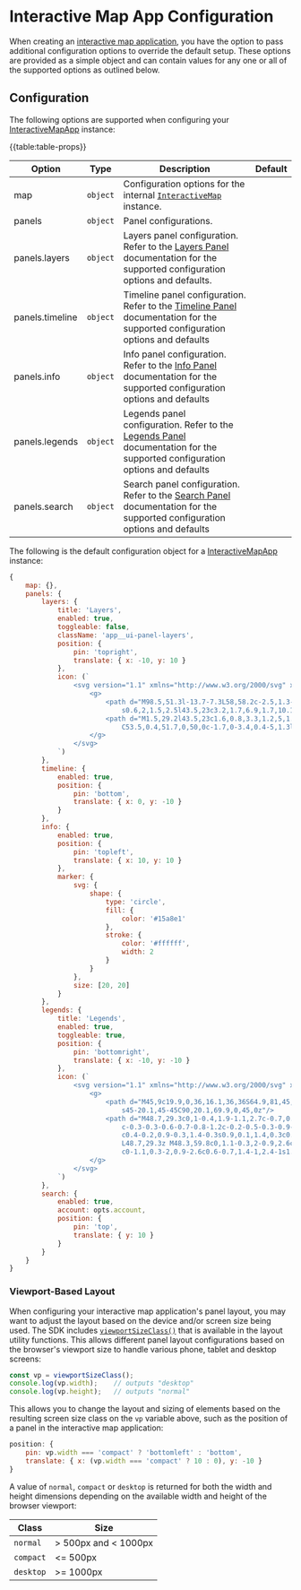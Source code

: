 # Interactive Map App Configuration

When creating an [interactive map application]({{base-url}}/interactive-map-app/), you have the option to pass additional configuration options to override the default setup. These options are provided as a simple object and can contain values for any one or all of the supported options as outlined below.

## Configuration
The following options are supported when configuring your [InteractiveMapApp]({{docs-url}}/classes/interactivemapapp.html) instance:

{{table:table-props}}

| Option | Type | Description | Default |
|---|---|---|---|
| map | `object` | Configuration options for the internal [`InteractiveMap`]({{docs-url}}/classes/interactivemap.html) instance. | |
| panels | `object` | Panel configurations. | |
| panels.layers | `object` | Layers panel configuration. Refer to the [Layers Panel](../layers-panel/) documentation for the supported configuration options and defaults. | |
| panels.timeline | `object` | Timeline panel configuration. Refer to the [Timeline Panel](../timeline-panel/) documentation for the supported configuration options and defaults | |
| panels.info | `object` | Info panel configuration. Refer to the [Info Panel](./info-panel/) documentation for the supported configuration options and defaults | |
| panels.legends | `object` | Legends panel configuration. Refer to the [Legends Panel](../legends-panel/) documentation for the supported configuration options and defaults | |
| panels.search | `object` | Search panel configuration. Refer to the [Search Panel](../search-panel/) documentation for the supported configuration options and defaults | |

The following is the default configuration object for a [InteractiveMapApp]({{docs-url}}/classes/interactivemapapp.html) instance:

```javascript
{
    map: {},
    panels: {
        layers: {
            title: 'Layers',
            enabled: true,
            toggleable: false,
            className: 'app__ui-panel-layers',
            position: {
                pin: 'topright',
                translate: { x: -10, y: 10 }
            },
            icon: (`
                <svg version="1.1" xmlns="http://www.w3.org/2000/svg" xmlns:xlink="http://www.w3.org/1999/xlink" viewBox="0 0 100 80.5">
                    <g>
                        <path d="M98.5,51.3l-13.7-7.3L58,58.2c-2.5,1.3-5.2,2-8,2c-2.8,0-5.5-0.7-8-2L15.2,44.1L1.5,51.3C0.6,51.8,0,52.8,0,53.8
                            s0.6,2,1.5,2.5l43.5,23c3.2,1.7,6.9,1.7,10.1,0l43.5-23c0.9-0.5,1.5-1.4,1.5-2.5S99.4,51.8,98.5,51.3L98.5,51.3z"/>
                        <path d="M1.5,29.2l43.5,23c1.6,0.8,3.3,1.2,5,1.2c1.7,0,3.5-0.4,5-1.3l43.5-23c0.9-0.5,1.5-1.4,1.5-2.5c0-1-0.6-2-1.5-2.5L55,1.3
                            C53.5,0.4,51.7,0,50,0c-1.7,0-3.4,0.4-5,1.3l-43.5,23C0.6,24.7,0,25.7,0,26.7C0,27.8,0.6,28.7,1.5,29.2L1.5,29.2z"/>
                    </g>
                </svg>
            `)
        },
        timeline: {
            enabled: true,
            position: {
                pin: 'bottom',
                translate: { x: 0, y: -10 }
            }
        },
        info: {
            enabled: true,
            position: {
                pin: 'topleft',
                translate: { x: 10, y: 10 }
            },
            marker: {
                svg: {
                    shape: {
                        type: 'circle',
                        fill: {
                            color: '#15a8e1'
                        },
                        stroke: {
                            color: '#ffffff',
                            width: 2
                        }
                    }
                },
                size: [20, 20]
            }
        },
        legends: {
            title: 'Legends',
            enabled: true,
            toggleable: true,
            position: {
                pin: 'bottomright',
                translate: { x: -10, y: -10 }
            },
            icon: (`
                <svg version="1.1" xmlns="http://www.w3.org/2000/svg" xmlns:xlink="http://www.w3.org/1999/xlink" viewBox="0 0 90 90">
                    <g>
                        <path d="M45,9c19.9,0,36,16.1,36,36S64.9,81,45,81S9,64.9,9,45C9,25.1,25.1,9,45,9 M45,0C20.1,0,0,20.1,0,45s20.1,45,45,45
                            s45-20.1,45-45C90,20.1,69.9,0,45,0z"/>
                        <path d="M48.7,29.3c0,1-0.4,1.9-1.1,2.7c-0.7,0.7-1.6,1.1-2.6,1.1c-0.5,0-0.9-0.1-1.4-0.3c-0.4-0.2-0.8-0.5-1.2-0.8
                            c-0.3-0.3-0.6-0.7-0.8-1.2c-0.2-0.5-0.3-0.9-0.3-1.5c0-0.5,0.1-0.9,0.3-1.3c0.2-0.4,0.5-0.8,0.8-1.2c0.3-0.3,0.7-0.6,1.2-0.8
                            c0.4-0.2,0.9-0.3,1.4-0.3s0.9,0.1,1.4,0.3c0.4,0.2,0.8,0.5,1.2,0.8c0.4,0.3,0.6,0.7,0.8,1.1C48.6,28.3,48.7,28.8,48.7,29.3
                            L48.7,29.3z M48.3,59.8c0,1.1-0.3,2-0.9,2.6c-0.6,0.7-1.4,1-2.4,1s-1.8-0.3-2.4-1c-0.6-0.7-0.9-1.5-0.9-2.6v-18
                            c0-1.1,0.3-2,0.9-2.6c0.6-0.7,1.4-1,2.4-1s1.8,0.3,2.4,1c0.6,0.7,0.9,1.5,0.9,2.6V59.8z"/>
                    </g>
                </svg>
            `)
        },
        search: {
            enabled: true,
            account: opts.account,
            position: {
                pin: 'top',
                translate: { y: 10 }
            }
        }
    }
}
```

### Viewport-Based Layout
When configuring your interactive map application's panel layout, you may want to adjust the layout based on the device and/or screen size being used. The SDK includes [`viewportSizeClass()`]() that is available in the layout utility functions. This allows different panel layout configurations based on the browser's viewport size to handle various phone, tablet and desktop screens:

```javascript
const vp = viewportSizeClass();
console.log(vp.width);    // outputs "desktop"
console.log(vp.height);   // outputs "normal"
```

This allows you to change the layout and sizing of elements based on the resulting screen size class on the `vp` variable above, such as the position of a panel in the interactive map application:

```javascript
position: {
    pin: vp.width === 'compact' ? 'bottomleft' : 'bottom',
    translate: { x: (vp.width === 'compact' ? 10 : 0), y: -10 }
}
```

A value of `normal`, `compact` or `desktop` is returned for both the width and height dimensions depending on the available width and height of the browser viewport:

| Class | Size |
|---|---|
| `normal` | > 500px and < 1000px |
| `compact` | <= 500px |
| `desktop` | >= 1000px |